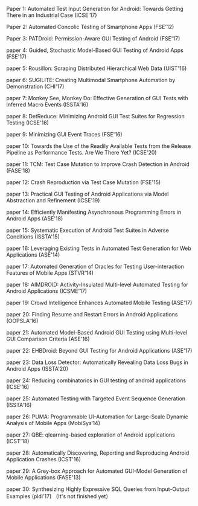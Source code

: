Paper 1: Automated Test Input Generation for Android: Towards Getting There in an Industrial Case (ICSE'17)

Paper 2: Automated Concolic Testing of Smartphone Apps (FSE'12)

Paper 3: PATDroid: Permission-Aware GUI Testing of Android (FSE'17)

paper 4: Guided, Stochastic Model-Based GUI Testing of Android Apps (FSE'17)

paper 5: Rousillon: Scraping Distributed Hierarchical Web Data (UIST'16)

paper 6: SUGILITE: Creating Multimodal Smartphone Automation by Demonstration (CHI'17)

paper 7: Monkey See, Monkey Do: Effective Generation of GUI Tests with Inferred Macro Events (ISSTA'16)

paper 8: DetReduce: Minimizing Android GUI Test Suites for Regression Testing (ICSE'18)

paper 9: Minimizing GUI Event Traces (FSE'16)

paper 10: Towards the Use of the Readily Available Tests from the Release Pipeline as Performance Tests. Are We There Yet? (ICSE'20)

paper 11: TCM: Test Case Mutation to Improve Crash Detection in Android (FASE'18)

paper 12: Crash Reproduction via Test Case Mutation (FSE'15)

paper 13: Practical GUI Testing of Android Applications via Model Abstraction and Refinement (ICSE'19)

paper 14: Efficiently Manifesting Asynchronous Programming Errors in Android Apps (ASE'18)

paper 15: Systematic Execution of Android Test Suites in Adverse Conditions (ISSTA'15)

paper 16: Leveraging Existing Tests in Automated Test Generation for Web Applications (ASE'14)

paper 17: Automated Generation of Oracles for Testing User-interaction Features of Mobile Apps (STVR'14)

paper 18: AIMDROID: Activity-Insulated Multi-level Automated Testing for Android Applications (ICSME'17)

paper 19: Crowd Intelligence Enhances Automated Mobile Testing (ASE'17)

paper 20: Finding Resume and Restart Errors in Android Applications (OOPSLA'16)

paper 21: Automated Model-Based Android GUI Testing using Multi-level GUI Comparison Criteria (ASE'16)

paper 22: EHBDroid: Beyond GUI Testing for Android Applications (ASE'17)

paper 23: Data Loss Detector: Automatically Revealing Data Loss Bugs in Android Apps (ISSTA'20)

paper 24: Reducing combinatorics in GUI testing of android applications (ICSE'16)

paper 25: Automated Testing with Targeted Event Sequence Generation (ISSTA'16)

paper 26: PUMA: Programmable UI-Automation for Large-Scale Dynamic Analysis of Mobile Apps (MobiSys‘14)

paper 27: QBE: qlearning-based exploration of Android applications (ICST'18)

paper 28: Automatically Discovering, Reporting and Reproducing Android Application Crashes (ICST'16)

paper 29: A Grey-box Approach for Automated GUI-Model Generation of Mobile Applications (FASE'13)

paper 30: Synthesizing Highly Expressive SQL Queries from Input-Output Examples (pldi'17) （It's not finished yet）



